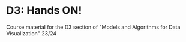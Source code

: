 # D3: Hands ON!
Course material for the D3 section of "Models and Algorithms for Data Visualization" 23/24
